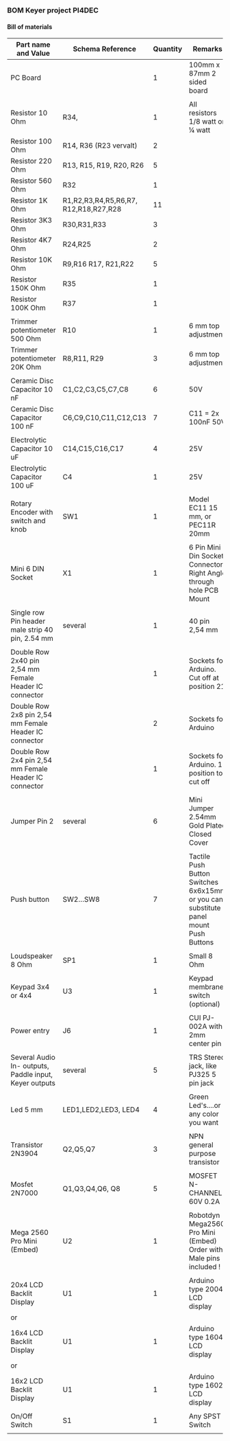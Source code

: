### BOM  Keyer project PI4DEC

#### Bill of materials

**Part name and Value**               | **Schema Reference**  | **Quantity** | **Remarks** 
------------------------------------- | --------------------- | ------- | ----------- 
PC Board                              |                       | 1       | 100mm x 87mm 2 sided board
 | | |
Resistor 10 Ohm                       | R34,                  | 1       | All resistors 1/8 watt or ¼ watt
Resistor 100 Ohm                      | R14, R36 (R23 vervalt)| 2       | 
Resistor 220 Ohm                      | R13, R15, R19, R20, R26| 5      | 
Resistor 560 Ohm                      | R32                   | 1       | 
Resistor 1K Ohm                       | R1,R2,R3,R4,R5,R6,R7, R12,R18,R27,R28 | 11 | 
Resistor 3K3 Ohm                      | R30,R31,R33           | 3       |
Resistor 4K7 Ohm                      | R24,R25               | 2       |
Resistor 10K Ohm                      | R9,R16 R17, R21,R22   | 5       |
Resistor 150K Ohm                     | R35                   | 1       |
Resistor 100K Ohm                     | R37                   | 1       |
 | | |
Trimmer potentiometer 500 Ohm         | R10                   | 1       | 6 mm top adjustment
Trimmer potentiometer 20K Ohm         | R8,R11, R29           | 3       | 6 mm top adjustment
 | | |
Ceramic Disc Capacitor 10 nF          | C1,C2,C3,C5,C7,C8     | 6       | 50V
Ceramic Disc Capacitor 100 nF         | C6,C9,C10,C11,C12,C13 | 7       | C11 =  2x 100nF   50V
 | | |
Electrolytic Capacitor 10 uF          | C14,C15,C16,C17       | 4       | 25V
Electrolytic Capacitor 100 uF         | C4                    | 1       | 25V
 | | |
Rotary Encoder with switch and knob   | SW1                   | 1       | Model EC11 15 mm, or PEC11R 20mm
 | | |
Mini 6 DIN  Socket                    | X1                    | 1       | 6 Pin Mini Din Socket Connector     Right Angle through hole PCB Mount
 | | |
Single row Pin header male strip 40 pin, 2.54 mm| several     | 1       | 40 pin  2,54 mm
 | | |
Double Row 2x40 pin 2,54 mm Female Header IC connector|          | 1       | Sockets for Arduino. Cut off at position 21
Double Row 2x8 pin 2,54 mm Female Header IC connector|           | 2       | Sockets for Arduino
Double Row 2x4 pin 2,54 mm Female Header IC connector|           | 1       | Sockets for Arduino.  1 position to cut off
 | | |
 Jumper Pin 2                          | several               | 6       | Mini Jumper 2.54mm Gold Plated Closed Cover
 | | |
Push button                           | SW2…SW8               | 7       | Tactile Push Button Switches 6x6x15mm or you can  substitute panel mount Push Buttons
 | | |
Loudspeaker 8 Ohm                     | SP1                   | 1       | Small 8 Ohm
 | | |
Keypad 3x4 or 4x4                     | U3                    | 1       | Keypad membrane switch (optional)
 | | |
Power entry                           | J6                    | 1       | CUI PJ-002A with 2mm center pin
 | | |
Several Audio In- outputs, Paddle input, Keyer outputs| several  | 5       | TRS Stereo jack, like PJ325 5 pin jack
 | | |
Led 5 mm                              | LED1,LED2,LED3, LED4  | 4       | Green Led's....or any color you want
 | | |
Transistor 2N3904                     | Q2,Q5,Q7              | 3       | NPN general purpose transistor
| | |
Mosfet 2N7000                         | Q1,Q3,Q4,Q6, Q8       | 5       | MOSFET N-CHANNEL 60V 0.2A
 | | |
Mega 2560 Pro Mini (Embed)            | U2                    | 1       | Robotdyn Mega2560 Pro Mini (Embed) Order with Male  pins included !
 | | |
20x4 LCD Backlit Display              | U1                    | 1       | Arduino type 2004 LCD display
or                                    |                       |         | 
16x4 LCD Backlit Display              | U1                    | 1       | Arduino type 1604 LCD display
or                                    |                       |         | 
16x2 LCD Backlit Display              | U1                    | 1       | Arduino type 1602 LCD display
 | | |
On/Off Switch                         | S1                    | 1       | Any SPST Switch
 | | |
 
